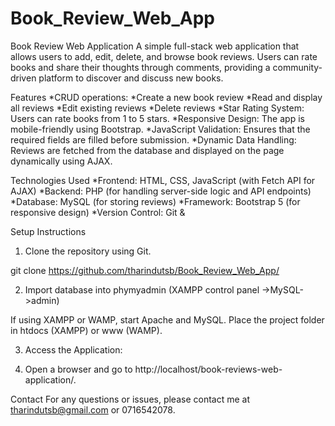 ﻿# Book_Review_Web_App
Book Review Web Application
A simple full-stack web application that allows users to add, edit, delete, and browse book reviews. Users can rate books and share their thoughts through comments, providing a community-driven platform to discover and discuss new books.

Features
    *CRUD operations:
    *Create a new book review
    *Read and display all reviews
    *Edit existing reviews
    *Delete reviews
    *Star Rating System: Users can rate books from 1 to 5 stars.
    *Responsive Design: The app is mobile-friendly using Bootstrap.
    *JavaScript Validation: Ensures that the required fields are filled before submission.
    *Dynamic Data Handling: Reviews are fetched from the database and displayed on the page dynamically using AJAX.

Technologies Used
    *Frontend: HTML, CSS, JavaScript (with Fetch API for AJAX)
    *Backend: PHP (for handling server-side logic and API endpoints)
    *Database: MySQL (for storing reviews)
    *Framework: Bootstrap 5 (for responsive design)
    *Version Control: Git & 
    

Setup Instructions
1. Clone the repository using Git.

git clone https://github.com/tharindutsb/Book_Review_Web_App/

2. Import database into phymyadmin (XAMPP control panel ->MySQL->admin)
    
If using XAMPP or WAMP, start Apache and MySQL.
Place the project folder in htdocs (XAMPP) or www (WAMP).

3. Access the Application:

4. Open a browser and go to http://localhost/book-reviews-web-application/.


Contact
For any questions or issues, please contact me at tharindutsb@gmail.com or 0716542078.



